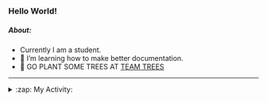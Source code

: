 ### Hello World!

##### About:
- Currently I am a student.
- 🌱 I’m learning how to make better documentation.
- 🌱 GO PLANT SOME TREES AT [TEAM TREES](https://teamtrees.org/)

---
<details>
  <summary>:zap: My Activity:</summary>
  
<!--START_SECTION:waka-->
![Code Time](http://img.shields.io/badge/Code%20Time-1%2C144%20hrs%2032%20mins-blue)

**I'm a Night 🦉** 

```text
🌞 Morning                1346 commits        ██░░░░░░░░░░░░░░░░░░░░░░░   09.00 % 
🌆 Daytime                5364 commits        █████████░░░░░░░░░░░░░░░░   35.85 % 
🌃 Evening                4300 commits        ███████░░░░░░░░░░░░░░░░░░   28.74 % 
🌙 Night                  3953 commits        ███████░░░░░░░░░░░░░░░░░░   26.42 % 
```
📅 **I'm Most Productive on Wednesday** 

```text
Monday                   2272 commits        ████░░░░░░░░░░░░░░░░░░░░░   15.18 % 
Tuesday                  1928 commits        ███░░░░░░░░░░░░░░░░░░░░░░   12.89 % 
Wednesday                3468 commits        ██████░░░░░░░░░░░░░░░░░░░   23.18 % 
Thursday                 1823 commits        ███░░░░░░░░░░░░░░░░░░░░░░   12.18 % 
Friday                   1458 commits        ██░░░░░░░░░░░░░░░░░░░░░░░   09.74 % 
Saturday                 1345 commits        ██░░░░░░░░░░░░░░░░░░░░░░░   08.99 % 
Sunday                   2669 commits        ████░░░░░░░░░░░░░░░░░░░░░   17.84 % 
```


📊 **This Week I Spent My Time On** 

```text
🔥 Editors: 
VS Code                  8 hrs 18 mins       █████████████████████████   100.00 % 

🐱‍💻 Projects: 
praise                   4 hrs 21 mins       █████████████░░░░░░░░░░░░   52.58 % 
giveth-dapps-v2          3 hrs 38 mins       ███████████░░░░░░░░░░░░░░   43.90 % 
impact-graph             17 mins             █░░░░░░░░░░░░░░░░░░░░░░░░   03.53 % 
```


 Last Updated on 01/07/2023 21:09:25 UTC
<!--END_SECTION:waka-->
</details>
